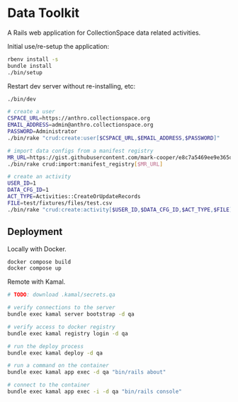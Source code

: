 # Data Toolkit

A Rails web application for CollectionSpace data related activities.

Initial use/re-setup the application:

```bash
rbenv install -s
bundle install
./bin/setup
```

Restart dev server without re-installing, etc:

```bash
./bin/dev
```

```bash
# create a user
CSPACE_URL=https://anthro.collectionspace.org
EMAIL_ADDRESS=admin@anthro.collectionspace.org
PASSWORD=Administrator
./bin/rake "crud:create:user[$CSPACE_URL,$EMAIL_ADDRESS,$PASSWORD]"

# import data configs from a manifest registry
MR_URL=https://gist.githubusercontent.com/mark-cooper/e8c7a5469ee9e365dc3265068726ed94/raw/8d1384a9172f508c326508aa86c97fa24acf4f21/meta-manifest.json
./bin/rake crud:import:manifest_registry[$MR_URL]

# create an activity
USER_ID=1
DATA_CFG_ID=1
ACT_TYPE=Activities::CreateOrUpdateRecords
FILE=test/fixtures/files/test.csv
./bin/rake "crud:create:activity[$USER_ID,$DATA_CFG_ID,$ACT_TYPE,$FILE]"
```

## Deployment

Locally with Docker.

```bash
docker compose build
docker compose up
```

Remote with Kamal.

```bash
# TODO: download .kamal/secrets.qa

# verify connections to the server
bundle exec kamal server bootstrap -d qa

# verify access to docker registry
bundle exec kamal registry login -d qa

# run the deploy process
bundle exec kamal deploy -d qa

# run a command on the container
bundle exec kamal app exec -d qa "bin/rails about"

# connect to the container
bundle exec kamal app exec -i -d qa "bin/rails console"
```
